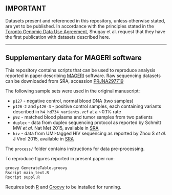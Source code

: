 ## IMPORTANT

Datasets present and referenced in this repository, unless otherwise stated, are yet to be published. In accordance with the 
principles stated in the [Toronto Genomic Data Use Agreement](http://www.ncbi.nlm.nih.gov/pmc/articles/PMC3073843/), 
Shugay et al. request that they have the first publication with datasets described here.

---

## Supplementary data for MAGERI software

This repository contains scripts that can be used to reproduce analysis reported in paper describing [MAGERI](https://github.com/mikessh/mageri) software.
Raw sequencing datasets can be downloaded from SRA, accession [PRJNA297719](http://www.ncbi.nlm.nih.gov/bioproject/PRJNA297719)

The following sample sets were used in the original manuscript:

* ``p127`` - negative control, normal blood DNA (two samples)
* ``p126-2`` and ``p126-3`` - positive control samples, each containing variants described in ``h4_hd734_variants.vcf`` at a ~0.1% rate
* ``p92`` - matched blood plasma and tumor samples from two patients
* ``duplex`` - data from duplex sequencing protocol as reported by Schmitt MW *et al.* Nat Met 2015, available in [SRA](http://trace.ddbj.nig.ac.jp/DRASearch/run?acc=SRR1799908)
* ``hiv`` - data from UMI-tagged HIV sequencing as reported by Zhou S *et al.* J Virol 2015, available in [SRA](http://trace.ddbj.nig.ac.jp/DRASearch/experiment?acc=SRX844885)

The ``process/`` folder contains instructions for data pre-processing.

To reproduce figures reported in present paper run:

```bash
groovy GenerateTable.groovy
Rscript main_text.R
Rscript suppl.R
```

Requires both [R](https://www.r-project.org/) and [Groovy](http://www.groovy-lang.org/) to be installed for running.
